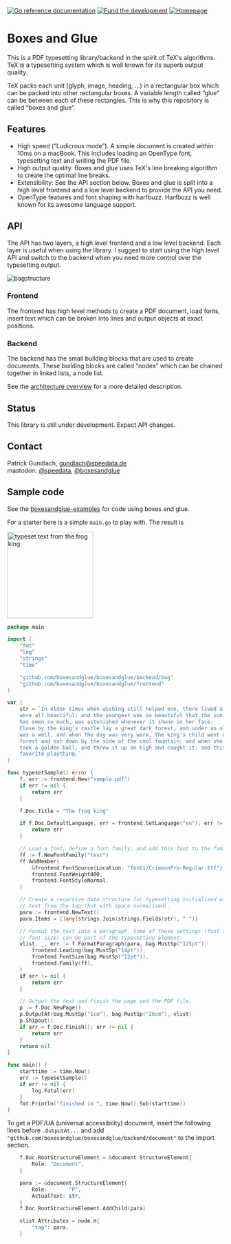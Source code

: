 [![Go reference documentation](https://img.shields.io/badge/doc-go%20reference-73FA79)](https://pkg.go.dev/github.com/boxesandglue/boxesandglue)&nbsp;[![Fund the development](https://img.shields.io/badge/Sponsor-Fund%20development-yellow)](https://github.com/sponsors/speedata)&nbsp;[![Homepage](https://img.shields.io/badge/homepage-boxesandglue.dev-blue)](https://boxesandglue.dev)


# Boxes and Glue

This is a PDF typesetting library/backend in the spirit of TeX's algorithms. TeX is a typesetting system which is well known for its superb output quality.

TeX packs each unit (glyph, image, heading, ...) in a rectangular box which can be packed into other rectangular boxes.
A variable length called “glue” can be between each of these rectangles.
This is why this repository is called “boxes and glue”.

## Features

* High speed (“Ludicrous mode”). A simple document is created within 10ms on a macBook. This includes loading an OpenType font, typesetting text and writing the PDF file.
* High output quality. Boxes and glue uses TeX's line breaking algorithm to create the optimal line breaks.
* Extensibility: See the API section below. Boxes and glue is split into a high level frontend and a low level backend to provide the API you need.
* OpenType features and font shaping with harfbuzz. Harfbuzz is well known for its awesome language support.

## API

The API has two layers, a high level frontend and a low level backend. Each layer is useful when using the library. I suggest to start using the high level API and switch to the backend when you need more control over the typesetting output.


![bagstructure](https://user-images.githubusercontent.com/209434/150811091-1432ac91-ef3d-44be-9953-7556ce254874.png)

### Frontend

The frontend has high level methods to create a PDF document, load fonts, insert text which can be broken into lines and output objects at exact positions.

### Backend

The backend has the small building blocks that are used to create documents. These building blocks are called “nodes” which can be chained together in linked lists, a node list.

See the [architecture overview](https://github.com/boxesandglue/boxesandglue/discussions/2) for a more detailed description.

## Status

This library is still under development. Expect API changes.

## Contact

Patrick Gundlach, <gundlach@speedata.de><br>
mastodon: [@speedata](https://typo.social/@speedata), [@boxesandglue](https://typo.social/@boxesandglue)

## Sample code

See the [boxesandglue-examples](https://github.com/boxesandglue/boxesandglue-examples) for code using boxes and glue.

For a starter here is a simple `main.go` to play with. The result is

<img src="https://i.imgur.com/cwGQTzQ.png" alt="typeset text from the frog king" width="200"/>



```go
package main

import (
	"fmt"
	"log"
	"strings"
	"time"

	"github.com/boxesandglue/boxesandglue/backend/bag"
	"github.com/boxesandglue/boxesandglue/frontend"
)

var (
	str = `In olden times when wishing still helped one, there lived a king whose daughters
	were all beautiful; and the youngest was so beautiful that the sun itself, which
	has seen so much, was astonished whenever it shone in her face.
	Close by the king's castle lay a great dark forest, and under an old lime-tree in the forest
	was a well, and when the day was very warm, the king's child went out into the
	forest and sat down by the side of the cool fountain; and when she was bored she
	took a golden ball, and threw it up on high and caught it; and this ball was her
	favorite plaything.`
)

func typesetSample() error {
	f, err := frontend.New("sample.pdf")
	if err != nil {
		return err
	}

	f.Doc.Title = "The frog king"

	if f.Doc.DefaultLanguage, err = frontend.GetLanguage("en"); err != nil {
		return err
	}

	// Load a font, define a font family, and add this font to the family.
	ff := f.NewFontFamily("text")
	ff.AddMember(
		&frontend.FontSource{Location: "fonts/CrimsonPro-Regular.ttf"},
		frontend.FontWeight400,
		frontend.FontStyleNormal,
	)

	// Create a recursive data structure for typesetting initialized with the
	// text from the top (but with space normalized).
	para := frontend.NewText()
	para.Items = []any{strings.Join(strings.Fields(str), " ")}

	// Format the text into a paragraph. Some of these settings (font family and
	// font size) can be part of the typesetting element.
	vlist, _, err := f.FormatParagraph(para, bag.MustSp("125pt"),
		frontend.Leading(bag.MustSp("14pt")),
		frontend.FontSize(bag.MustSp("12pt")),
		frontend.Family(ff),
	)
	if err != nil {
		return err
	}

	// Output the text and finish the page and the PDF file.
	p := f.Doc.NewPage()
	p.OutputAt(bag.MustSp("1cm"), bag.MustSp("26cm"), vlist)
	p.Shipout()
	if err = f.Doc.Finish(); err != nil {
		return err
	}
	return nil
}

func main() {
	starttime := time.Now()
	err := typesetSample()
	if err != nil {
		log.Fatal(err)
	}
	fmt.Println("finished in ", time.Now().Sub(starttime))
}
```


To get a PDF/UA (universal accessibility) document, insert the following lines before `.OutputAt...` and add `"github.com/boxesandglue/boxesandglue/backend/document"` to the import section.

```go
	f.Doc.RootStructureElement = &document.StructureElement{
		Role: "Document",
	}

	para := &document.StructureElement{
		Role:       "P",
		ActualText: str,
	}
	f.Doc.RootStructureElement.AddChild(para)

	vlist.Attributes = node.H{
		"tag": para,
	}
```


